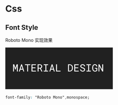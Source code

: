 # Css

## Font Style

Roboto Mono 实现效果

![实现效果](./assets/roboto-font.png)

```css
font-family: "Roboto Mono",monospace;
```



